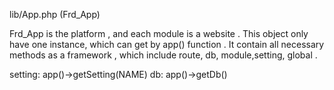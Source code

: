 lib/App.php (Frd_App) 

Frd_App is the platform , and each module is a website . 
This object  only have one instance, which can get by app() function .
It contain all necessary methods as  a framework , which include route, db, module,setting, global . 

setting:  app()->getSetting(NAME)
db:   app()->getDb()


 

